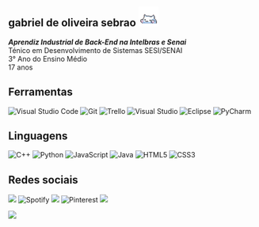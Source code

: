 ## gabriel de oliveira sebrao <img src="./gatinho.gif" width=40>

 ***Aprendiz Industrial de Back-End na Intelbras e Senai***<br> Ténico em Desenvolvimento de Sistemas SESI/SENAI <br> 3° Ano do Ensino Médio <br> 17 anos
## **Ferramentas**
![Visual Studio Code](https://img.shields.io/badge/Visual%20Studio%20Code-0078d7.svg?style=for-the-badge&logo=visual-studio-code&logoColor=white)
![Git](https://img.shields.io/badge/git-%23F05033.svg?style=for-the-badge&logo=git&logoColor=white)
![Trello](https://img.shields.io/badge/Trello-%23026AA7.svg?style=for-the-badge&logo=Trello&logoColor=white)
![Visual Studio](https://img.shields.io/badge/Visual%20Studio-5C2D91.svg?style=for-the-badge&logo=visual-studio&logoColor=white)
![Eclipse](https://img.shields.io/badge/Eclipse-FE7A16.svg?style=for-the-badge&logo=Eclipse&logoColor=white)
![PyCharm](https://img.shields.io/badge/pycharm-143?style=for-the-badge&logo=pycharm&logoColor=black&color=black&labelColor=green)
## **Linguagens**
![C++](https://img.shields.io/badge/c++-%2300599C.svg?style=for-the-badge&logo=c%2B%2B&logoColor=white)
![Python](https://img.shields.io/badge/python-3670A0?style=for-the-badge&logo=python&logoColor=white)
![JavaScript](https://img.shields.io/badge/javascript-%23323330.svg?style=for-the-badge&logo=javascript&logoColor=%23F7DF1E)
![Java](https://img.shields.io/badge/java-%23ED8B00.svg?style=for-the-badge&logo=openjdk&logoColor=white)
![HTML5](https://img.shields.io/badge/html5-%23E34F26.svg?style=for-the-badge&logo=html5&logoColor=white)
![CSS3](https://img.shields.io/badge/css3-%231572B6.svg?style=for-the-badge&logo=css3&logoColor=white)

## **Redes sociais**
<a href="https://instagram.com/gabwlfgrl" target="_blank" style="text-decoration: none;"> <img src= "https://img.shields.io/badge/Instagram-E4405F.svg?style=for-the-badge&logo=Instagram&logoColor=white">
<a href="https://open.spotify.com/user/ofq3ca0anjo3wx75yndohtm88" target="_blank" style="text-decoration: none;">![Spotify](https://img.shields.io/badge/Spotify-1ED760?style=for-the-badge&logo=spotify&logoColor=white)
<a href="https://www.last.fm/pt/user/omorismt" target="_blank" style="text-decoration: none;"> <img src= "https://img.shields.io/badge/Last.fm-D51007.svg?style=for-the-badge&logo=lastdotfm&logoColor=white">
<a href="https://br.pinterest.com/gabrielsebrao/" target="_blank" style="text-decoration: none;"> ![Pinterest](https://img.shields.io/badge/Pinterest-%23E60023.svg?style=for-the-badge&logo=Pinterest&logoColor=white)
<a href="https://www.duolingo.com/profile/kelsmt" target="_blank" style="text-decoration: none;"> <img src= "https://img.shields.io/badge/Duolingo-58CC02.svg?style=for-the-badge&logo=Duolingo&logoColor=white">

[![](https://visitcount.itsvg.in/api?id=gabrielsebrao&label=profile%20views&color=10&icon=2&pretty=true)](https://visitcount.itsvg.in)
